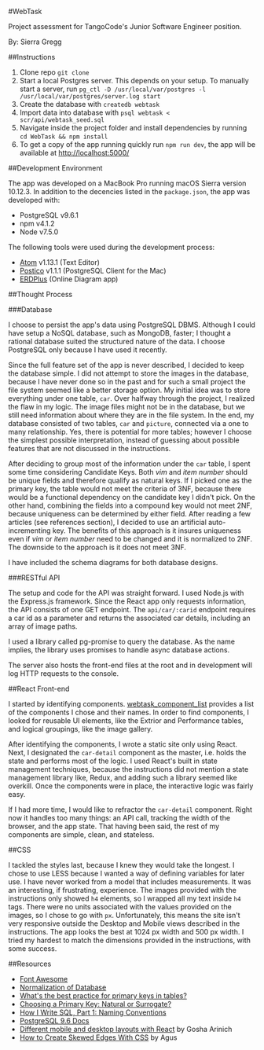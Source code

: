 #WebTask

Project assessment for TangoCode's Junior Software Engineer position.

By: Sierra Gregg

##Instructions

1. Clone repo `git clone`
2. Start a local Postgres server. This depends on your setup. To manually start a server, run `pg_ctl -D /usr/local/var/postgres -l /usr/local/var/postgres/server.log start`
3. Create the database with `createdb webtask`
4. Import data into database with `psql webtask < scr/api/webtask_seed.sql`
5. Navigate inside the project folder and install dependencies by running `cd WebTask && npm install`
6. To get a copy of the app running quickly run `npm run dev`, the app will be available at  [http://localhost:5000/](http://localhost:5000/)

##Development Environment

The app was developed on a MacBook Pro running macOS Sierra version 10.12.3. In addition to the decencies listed in the `package.json`, the app was developed with:
* PostgreSQL v9.6.1
* npm v4.1.2
* Node v7.5.0

The following tools were used during the development process:
* [Atom](https://atom.io/) v1.13.1 (Text Editor)
* [Postico](https://eggerapps.at/postico/) v1.1.1 (PostgreSQL Client for the Mac)
* [ERDPlus](https://erdplus.com/#/) (Online Diagram app)

##Thought Process

###Database

I choose to persist the app's data using PostgreSQL DBMS. Although I could have setup a NoSQL database, such as MongoDB, faster; I thought a rational database suited the structured nature of the data. I choose PostgreSQL only because I have used it recently.

Since the full feature set of the app is never described, I decided to keep the database simple. I did not attempt to store the images in the database, because I have never done so in the past and for such a small project the file system seemed like a better storage option. My initial idea was to store everything under one table, `car`. Over halfway through the project, I realized the flaw in my logic. The image files might not be in the database, but we still need information about where they are in the file system. In the end, my database consisted of two tables, `car` and `picture`, connected via a one to many relationship. Yes, there is potential for more tables; however I choose the simplest possible interpretation, instead of guessing about possible features that are not discussed in the instructions.

After deciding to group most of the information under the `car` table, I spent some time considering Candidate Keys. Both *vim* and *item number* should be unique fields and therefore qualify as natural keys. If I picked one as the primary key, the table would not meet the criteria of 3NF, because there would be a functional dependency on the candidate key I didn't pick. On the other hand, combining the fields into a compound key would not meet 2NF, because uniqueness can be determined by either field. After reading a few articles (see references section), I decided to use an artificial auto-incrementing key. The benefits of this approach is it insures uniqueness even if *vim* or *item number* need to be changed and it is normalized to 2NF. The downside to the approach is it does not meet 3NF.

I have included the schema diagrams for both database designs.

###RESTful API

The setup and code for the API was straight forward. I used Node.js with the Express.js framework. Since the React app only requests information, the API consists of one GET endpoint. The `api/car/:carid` endpoint requires a car id as a parameter and returns the associated car details, including an array of image paths.

I used a library called pg-promise to query the database. As the name implies, the library uses promises to handle async database actions.

The server also hosts the front-end files at the root and in development will
log HTTP requests to the console.

##React Front-end

I started by identifying components. [webtask_component_list](webtask_component_list.png) provides a list of the components I chose and their names. In order to find components, I looked for reusable UI elements, like the Extrior and Performance tables, and logical groupings, like the image gallery.

After identifying the components, I wrote a static site only using React. Next, I designated the `car-detail` component as the master, i.e. holds the state and performs most of the logic. I used React's built in state management techniques, because the instructions did not mention a state management library like, Redux, and adding such a library seemed like overkill. Once the components were in place, the interactive logic was fairly easy.

If I had more time, I would like to refractor the `car-detail` component. Right now it handles too many things: an API call, tracking the width of the browser, and the app state. That having been said, the rest of my components are simple, clean, and stateless.

##CSS

I tackled the styles last, because I knew they would take the longest. I chose to use LESS because I wanted a way of defining variables for later use. I have never worked from a model that includes measurements. It was an interesting, if frustrating, experience. The images provided with the instructions only showed `h4` elements, so I wrapped all my text inside `h4` tags. There were no units associated with the values provided on the images, so I chose to go with `px`. Unfortunately, this means the site isn't very responsive outside the Desktop and Mobile views described in the instructions. The app looks the best at 1024 px width and 500 px width. I tried my hardest to match the dimensions provided in the instructions, with some success.

##Resources

* [Font Awesome](http://fontawesome.io/)
* [Normalization of Database](http://www.studytonight.com/dbms/database-normalization.php)
* [What's the best practice for primary keys in tables?](http://stackoverflow.com/questions/337503/whats-the-best-practice-for-primary-keys-in-tables)
* [Choosing a Primary Key: Natural or Surrogate?](http://www.agiledata.org/essays/keys.html)
* [How I Write SQL, Part 1: Naming Conventions](https://launchbylunch.com/posts/2014/Feb/16/sql-naming-conventions/)
* [PostgreSQL 9.6 Docs](https://www.postgresql.org/docs/9.6/static/index.html)
* [Different mobile and desktop layouts with React](https://goshakkk.name/different-mobile-desktop-tablet-layouts-react/) by Gosha Arinich
* [How to Create Skewed Edges With CSS](http://www.hongkiat.com/blog/skewed-edges-css/) by Agus
